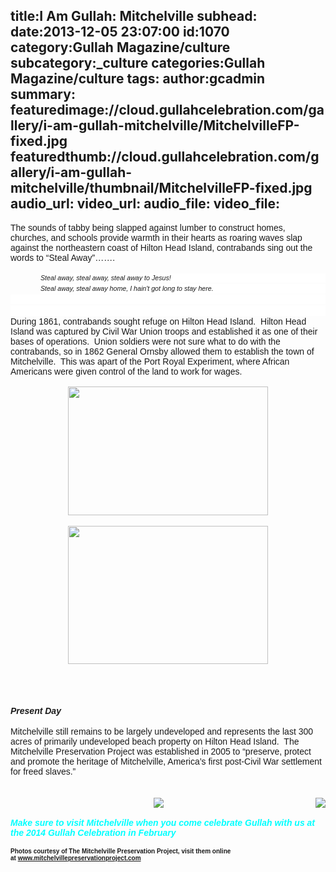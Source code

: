 title:I Am Gullah: Mitchelville
subhead:
date:2013-12-05 23:07:00
id:1070
category:Gullah Magazine/culture
subcategory:_culture
categories:Gullah Magazine/culture
tags:
author:gcadmin
summary:
featuredimage://cloud.gullahcelebration.com/gallery/i-am-gullah-mitchelville/MitchelvilleFP-fixed.jpg
featuredthumb://cloud.gullahcelebration.com/gallery/i-am-gullah-mitchelville/thumbnail/MitchelvilleFP-fixed.jpg
audio_url:
video_url:
audio_file:
video_file:
---
<div><span style="font-family: Arial;">The sounds of tabby being slapped against lumber to construct homes, churches, and schools provide warmth in their hearts as roaring waves slap against the northeastern coast of Hilton Head Island, contrabands sing out the words to “Steal Away”…….<o:p></o:p></span></div><div><br /></div><div style="background: white; line-height: 11.5pt; margin-bottom: 1.2pt; margin-left: .5in; margin-right: 0in; margin-top: 0in;"><i><span style="font-family: Arial; font-size: 8pt;">Steal away, steal away, steal away to Jesus!</span></i><span style="font-family: Arial; font-size: 8pt;"><o:p></o:p></span></div><div style="background: white; line-height: 11.5pt; margin-bottom: 1.2pt; margin-left: .5in; margin-right: 0in; margin-top: 0in;"><i><span style="font-family: Arial; font-size: 8pt;">Steal away, steal away home, I hain't got long to stay here.<o:p></o:p></span></i></div><div style="background: white; line-height: 11.5pt; margin-bottom: 1.2pt;"><br /></div><div style="background: white; margin-bottom: 1.2pt; mso-line-height-alt: 11.5pt;"><br /></div><div><span style="font-family: Arial;">During 1861, contrabands sought refuge on Hilton Head Island.&nbsp; Hilton Head Island was captured by Civil War Union troops and established it as one of their bases of operations.&nbsp; Union soldiers were not sure what to do with the contrabands, so in 1862 General Ornsby allowed them to establish the town of Mitchelville.&nbsp; This was apart of the Port Royal Experiment, where African Americans were given control of the land to work for wages.&nbsp; <o:p></o:p></span></div><div><span style="font-family: Arial;"><br /></span></div><div style="clear: both; text-align: center;"><a href="//cloud.gullahcelebration.dev/gallery/MitchelvilleHouses.jpeg" style="margin-left: 1em; margin-right: 1em;"><img border="0" src="//cloud.gullahcelebration.dev/gallery/MitchelvilleHouses.jpeg" height="206" width="320" /></a></div><br /><div style="clear: both; text-align: center;"><a href="//cloud.gullahcelebration.dev/gallery/648_family_with_soldier.jpeg" style="margin-left: 1em; margin-right: 1em;"><img border="0" src="//cloud.gullahcelebration.dev/gallery/648_family_with_soldier.jpeg" height="221" width="320" /></a></div><br /><br /><div><span style="font-family: Arial;"><br /></span></div><div><br /></div><div><i><span style="font-family: Arial;"><b>Present Day </b><o:p></o:p></span></i></div><div><br /></div><div><span style="font-family: Arial;">Mitchelville still remains to be largely undeveloped and represents the last 300 acres of primarily undeveloped beach property on Hilton Head Island. &nbsp;The Mitchelville Preservation Project was established in 2005 to “preserve, protect and promote the heritage of Mitchelville, America’s first post-Civil War settlement for freed slaves.”&nbsp; <o:p></o:p></span></div><div><br /></div><br /><div style="clear: both; text-align: center;"><a href="//cloud.gullahcelebration.dev/gallery/dock.jpg" style="clear: right; float: right; margin-bottom: 1em; margin-left: 1em;"><img border="0" src="//cloud.gullahcelebration.dev/gallery/dock.jpg" /></a><a href="//cloud.gullahcelebration.dev/gallery/sign.jpg" style="margin-left: 1em; margin-right: 1em;"><img border="0" src="//cloud.gullahcelebration.dev/gallery/sign.jpg" /></a></div><div><span style="font-family: Arial;"><br /></span></div><div><span style="font-family: Arial;"><i><b><span style="color: cyan;">Make sure to visit Mitchelville when you come celebrate Gullah with us at the 2014 Gullah Celebration in February</span></b></i><o:p></o:p></span></div><div><span style="font-family: Arial;"><i><b><span style="color: cyan;"><br /></span></b></i></span></div><div><span style="font-family: Arial; font-size: x-small;"><b>Photos courtesy of The Mitchelville Preservation Project, visit them online at&nbsp;<a href="//www.mitchelvillepreservationproject.com/" target="_blank">www.mitchelvillepreservationproject.com</a></b></span></div>